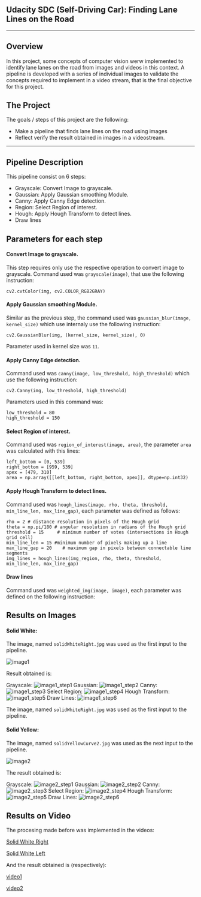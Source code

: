 ## Udacity SDC (Self-Driving Car): Finding Lane Lines on the Road ##
---

## Overview ##
In this project, some concepts of computer vision werw implemented to identify lane lanes on the road from images and videos in this context. A pipeline is developed with a series of individual images to validate the concepts required to implement in a video stream, that is the final objective for this project.

## The Project ##
The goals / steps of this project are the following:
* Make a pipeline that finds lane lines on the road using images
* Reflect verify the result obtained in images in a videostream.

[//]: # (Image References)

[image1]: ./test_images/solidWhiteRight.jpg "Solid white"

[image2]: ./test_images/solidYellowLeft.jpg "Solid white"

[image1_step1]: ./test_images_output/image1_step1.jpg "Step 1: Grayscale"

[image1_step2]: ./test_images_output/image1_step2.jpg "Step 2: Blur"

[image1_step3]: ./test_images_output/image1_step3.jpg "Step 3: Blur"

[image1_step4]: ./test_images_output/image1_step4.jpg "Step 4: Blur"

[image1_step5]: ./test_images_output/image1_step5.jpg "Step 5: Blur"

[image1_step6]: ./test_images_output/image1_step6.jpg "Step 6: Blur"




[image2_step1]: ./test_images_output/image2_step1.jpg "Step 1: Grayscale"

[image2_step2]: ./test_images_output/image2_step2.jpg "Step 2: Blur"

[image2_step3]: ./test_images_output/image2_step3.jpg "Step 3: Blur"

[image2_step4]: ./test_images_output/image2_step4.jpg "Step 4: Blur"

[image2_step5]: ./test_images_output/image2_step5.jpg "Step 5: Blur"

[image2_step6]: ./test_images_output/image2_step6.jpg "Step 6: Blur"

[original_video1]: ./test_videos/solidWhiteRight.mp4 "Solid Yellow Right"

[original_video2]: ./test_videos/solidYellowLeft.jpg "Solid Yellow Left"

[video1]: ./test_videos_output/solidWhiteRight.mp4 "Solid Yellow Right"

[video2]: ./test_videos_output/solidYellowLeft.jpg "Solid Yellow Left"

---

## Pipeline Description ##
This pipeline consist on 6 steps:

* Grayscale: Convert Image to grayscale.
* Gaussian: Apply Gaussian smoothing Module.
* Canny: Apply Canny Edge detection.
* Region: Select Region of interest.
* Hough: Apply Hough Transform to detect lines.
* Draw lines

## Parameters for each step ##

#### Convert Image to grayscale.

This step requires only use the respective operation to convert image to grayscale. Command used was ```grayscale(image)```, that use the following instruction:

```
cv2.cvtColor(img, cv2.COLOR_RGB2GRAY)
```
#### Apply Gaussian smoothing Module.

Similar as the previous step, the command used was ```gaussian_blur(image, kernel_size)``` which use internaly use the following instruction:

```cv2.GaussianBlur(img, (kernel_size, kernel_size), 0)```

Parameter used in kernel size was ```11```. 

#### Apply Canny Edge detection.

Command used was ```canny(image, low_threshold, high_threshold)``` which use the following instruction:

```cv2.Canny(img, low_threshold, high_threshold)```

Parameters used in this command was:
```
low_threshold = 80
high_threshold = 150
```

#### Select Region of interest.

Command used was ```region_of_interest(image, area)```, the parameter ```area``` was calculated with this lines:

```
left_bottom = [0, 539]
right_bottom = [959, 539]
apex = [479, 310]
area = np.array([[left_bottom, right_bottom, apex]], dtype=np.int32)
```

#### Apply Hough Transform to detect lines.

Command used was ```hough_lines(image, rho, theta, threshold, min_line_len, max_line_gap)```, each parameter was defined as follows:

```
rho = 2 # distance resolution in pixels of the Hough grid
theta = np.pi/180 # angular resolution in radians of the Hough grid
threshold = 15     # minimum number of votes (intersections in Hough grid cell)
min_line_len = 15 #minimum number of pixels making up a line
max_line_gap = 20    # maximum gap in pixels between connectable line segments
img_lines = hough_lines(img_region, rho, theta, threshold, min_line_len, max_line_gap)
```

#### Draw lines
Command used was ```weighted_img(image, image)```, each parameter was defined on the following instruction:

## Results on Images ##

#### Solid White: ####
The image, named ```solidWhiteRight.jpg``` was used as the first input to the pipeline.

![image1]

Result obtained is:

Grayscale:
![image1_step1]
Gaussian:
![image1_step2]
Canny:
![image1_step3]
Select Region:
![image1_step4]
Hough Transform:
![image1_step5]
Draw Lines:
![image1_step6]

The image, named ```solidWhiteRight.jpg``` was used as the first input to the pipeline.

#### Solid Yellow: ####
The image, named ```solidYellowCurve2.jpg``` was used as the next input to the pipeline.

![image2]

The result obtained is:

Grayscale:
![image2_step1]
Gaussian:
![image2_step2]
Canny:
![image2_step3]
Select Region:
![image2_step4]
Hough Transform:
![image2_step5]
Draw Lines:
![image2_step6]

## Results on Video ##

The procesing made before was implemented in the videos:

[Solid White Right][original_video1]

[Solid White Left][original_video2]

And the result obtained is (respectively):

[video1]

[video2]

